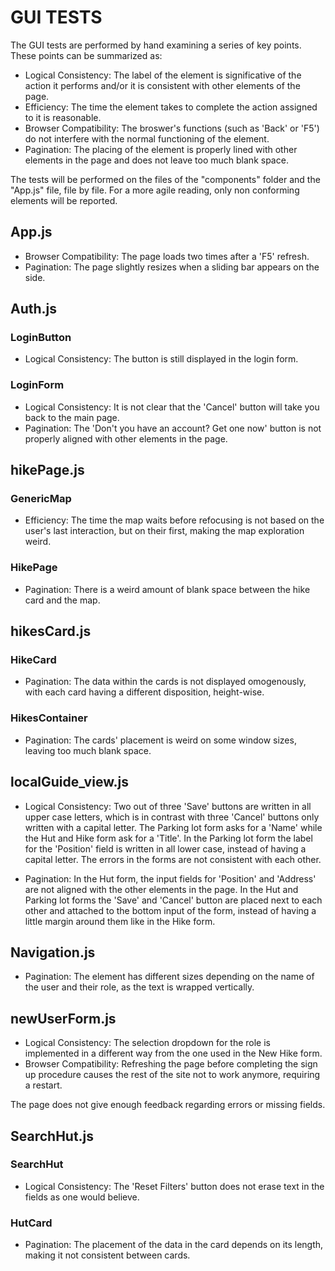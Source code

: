 # GUI TESTS

The GUI tests are performed by hand examining a series of key points. These points can be summarized as:

- Logical Consistency: The label of the element is significative of the action it performs and/or it is consistent with other elements of the page.
- Efficiency: The time the element takes to complete the action assigned to it is reasonable.
- Browser Compatibility: The broswer's functions (such as 'Back' or 'F5') do not interfere with the normal functioning of the element.
- Pagination: The placing of the element is properly lined with other elements in the page and does not leave too much blank space.

The tests will be performed on the files of the "components" folder and the "App.js" file, file by file. For a more agile reading, only non conforming elements will be reported.

## App.js

- Browser Compatibility: The page loads two times after a 'F5' refresh.
- Pagination: The page slightly resizes when a sliding bar appears on the side.

## Auth.js

### LoginButton

- Logical Consistency: The button is still displayed in the login form.

### LoginForm

- Logical Consistency: It is not clear that the 'Cancel' button will take you back to the main page.
- Pagination: The 'Don't you have an account? Get one now' button is not properly aligned with other elements in the page.

## hikePage.js

### GenericMap

- Efficiency: The time the map waits before refocusing is not based on the user's last interaction, but on their first, making the map exploration weird.

### HikePage

- Pagination: There is a weird amount of blank space between the hike card and the map.

## hikesCard.js

### HikeCard

- Pagination: The data within the cards is not displayed omogenously, with each card having a different disposition, height-wise.

### HikesContainer

- Pagination: The cards' placement is weird on some window sizes, leaving too much blank space.

## localGuide_view.js

- Logical Consistency: Two out of three 'Save' buttons are written in all upper case letters, which is in contrast with three 'Cancel' buttons only written with a capital letter. The Parking lot form asks for a 'Name' while the Hut and Hike form ask for a 'Title'. In the Parking lot form the label for the 'Position' field is written in all lower case, instead of having a capital letter. The errors in the forms are not consistent with each other.

- Pagination: In the Hut form, the input fields for 'Position' and 'Address' are not aligned with the other elements in the page. In the Hut and Parking lot forms the 'Save' and 'Cancel' button are placed next to each other and attached to the bottom input of the form, instead of having a little margin around them like in the Hike form.

## Navigation.js

- Pagination: The element has different sizes depending on the name of the user and their role, as the text is wrapped vertically.

## newUserForm.js

- Logical Consistency: The selection dropdown for the role is implemented in a different way from the one used in the New Hike form. 
- Browser Compatibility: Refreshing the page before completing the sign up procedure causes the rest of the site not to work anymore, requiring a restart.

The page does not give enough feedback regarding errors or missing fields.

## SearchHut.js

### SearchHut

- Logical Consistency: The 'Reset Filters' button does not erase text in the fields as one would believe.

### HutCard

- Pagination: The placement of the data in the card depends on its length, making it not consistent between cards.